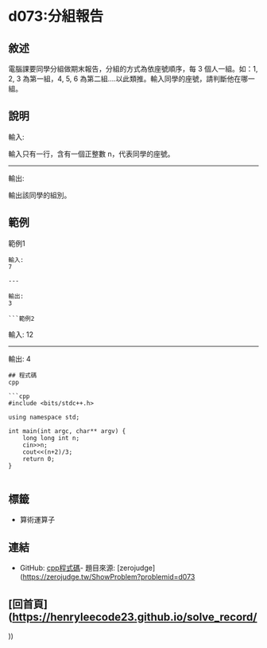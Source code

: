 
# d073:分組報告

## 敘述

電腦課要同學分組做期末報告，分組的方式為依座號順序，每 3 個人一組。如：1, 2, 3 為第一組，4, 5, 6 為第二組….以此類推。輸入同學的座號，請判斷他在哪一組。


## 說明

輸入:

輸入只有一行，含有一個正整數 n，代表同學的座號。

---

輸出:

輸出該同學的組別。

## 範例
範例1

```
輸入:
7

---

輸出:
3

```範例2

```
輸入:
12

---

輸出:
4

```
## 程式碼
cpp

```cpp
#include <bits/stdc++.h>

using namespace std;

int main(int argc, char** argv) {
	long long int n;
	cin>>n;
	cout<<(n+2)/3;
	return 0;
}


```

## 標籤
- 算術運算子


## 連結
- GitHub: [cpp程式碼](https://github.com/henryleecode23/solve_record/blob/main/zerojudge/d073/main.cpp)- 題目來源: [zerojudge](https://zerojudge.tw/ShowProblem?problemid=d073

## [回首頁](https://henryleecode23.github.io/solve_record/
))